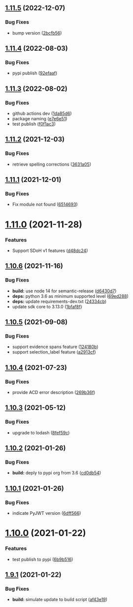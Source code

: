 ## [1.11.5](https://github.com/merative/whcs-python-sdk/compare/v1.11.4...v1.11.5) (2022-12-07)


### Bug Fixes

* bump version ([2bcfb56](https://github.com/merative/whcs-python-sdk/commit/2bcfb56b944d762672c526fbb3a0c44b9d1b25a0))

## [1.11.4](https://github.com/merative/whcs-python-sdk/compare/v1.11.3...v1.11.4) (2022-08-03)


### Bug Fixes

* pypi publish ([92efaaf](https://github.com/merative/whcs-python-sdk/commit/92efaaf1d60d4911c1483f33259415d3f15305cb))

## [1.11.3](https://github.com/merative/whcs-python-sdk/compare/v1.11.2...v1.11.3) (2022-08-02)


### Bug Fixes

* github actions dev ([1da85d6](https://github.com/merative/whcs-python-sdk/commit/1da85d6e4d1ca57cb25ac62d075b3042905e15c8))
* package naming ([e7e6e51](https://github.com/merative/whcs-python-sdk/commit/e7e6e512ea6fcde7ef18729037a42a7f88f148a5))
* test publish ([f0f1ac3](https://github.com/merative/whcs-python-sdk/commit/f0f1ac37b6863172ebfdafd291b45e391af9997d))

## [1.11.2](https://github.com/IBM/whcs-python-sdk/compare/v1.11.1...v1.11.2) (2021-12-03)


### Bug Fixes

* retrieve spelling corrections ([3631a05](https://github.com/IBM/whcs-python-sdk/commit/3631a050a6e3d6e4f7e2b265fcca1af6b945048e))

## [1.11.1](https://github.com/IBM/whcs-python-sdk/compare/v1.11.0...v1.11.1) (2021-12-01)


### Bug Fixes

* Fix module not found ([6514693](https://github.com/IBM/whcs-python-sdk/commit/6514693c505e7865d050b792c21efd3bf740d35f))

# [1.11.0](https://github.com/IBM/whcs-python-sdk/compare/v1.10.6...v1.11.0) (2021-11-28)


### Features

* Support SDoH v1 features ([d48dc24](https://github.com/IBM/whcs-python-sdk/commit/d48dc244772720136e84a0dddf002001c9e082b1))

## [1.10.6](https://github.com/IBM/whcs-python-sdk/compare/v1.10.5...v1.10.6) (2021-11-16)


### Bug Fixes

* **build:** use node 14 for semantic-release ([d6430d7](https://github.com/IBM/whcs-python-sdk/commit/d6430d72a37f54bfefcf24a38782aae46f5eb9b4))
* **deps:** python 3.6 as minimum supported level ([69ed288](https://github.com/IBM/whcs-python-sdk/commit/69ed288bbf7eb952e59ef7fc7c3676f3a46486d3))
* **deps:** update requirements-dev.txt ([24334cb](https://github.com/IBM/whcs-python-sdk/commit/24334cb4e53fb5263fc913d85e9192b9e3395aca))
* update sdk core to 3.13.0 ([1bfaf8f](https://github.com/IBM/whcs-python-sdk/commit/1bfaf8f7b35e11d72e44debc250e321137587b0d))

## [1.10.5](https://github.com/IBM/whcs-python-sdk/compare/v1.10.4...v1.10.5) (2021-09-08)


### Bug Fixes

* support evidence spans feature ([124180b](https://github.com/IBM/whcs-python-sdk/commit/124180b440e90877740ec4ffbb88486ad10d391f))
* support selection_label feature ([a2913cf](https://github.com/IBM/whcs-python-sdk/commit/a2913cf72e582d3f62164d083b9d35834f8f5b77))

## [1.10.4](https://github.com/IBM/whcs-python-sdk/compare/v1.10.3...v1.10.4) (2021-07-23)


### Bug Fixes

* provide ACD error description ([269b36f](https://github.com/IBM/whcs-python-sdk/commit/269b36f535935a91d996136e772b4da6730964f5))

## [1.10.3](https://github.com/IBM/whcs-python-sdk/compare/v1.10.2...v1.10.3) (2021-05-12)


### Bug Fixes

* upgrade to lodash ([8fef59c](https://github.com/IBM/whcs-python-sdk/commit/8fef59c53efa0b4b53e7a715e9b1ea359b8c6d7c))

## [1.10.2](https://github.com/IBM/whcs-python-sdk/compare/v1.10.1...v1.10.2) (2021-01-26)


### Bug Fixes

* **build:** deply to pypi org from 3.6 ([cd0db54](https://github.com/IBM/whcs-python-sdk/commit/cd0db5495ec669bd5b840cd87f705dc2122d7cb2))

## [1.10.1](https://github.com/IBM/whcs-python-sdk/compare/v1.10.0...v1.10.1) (2021-01-26)


### Bug Fixes

* indicate PyJWT version ([6dff566](https://github.com/IBM/whcs-python-sdk/commit/6dff566e8ca4b13dd930e38367baf326f3d8e4f6))

# [1.10.0](https://github.com/IBM/whcs-python-sdk/compare/v1.9.1...v1.10.0) (2021-01-22)


### Features

* test publish to pypi ([6b9b516](https://github.com/IBM/whcs-python-sdk/commit/6b9b51680ae6272427bdfa972fa4d00e51969f43))

## [1.9.1](https://github.com/IBM/whcs-python-sdk/compare/v1.9.0...v1.9.1) (2021-01-22)


### Bug Fixes

* **build:** simulate update to build script ([af43e19](https://github.com/IBM/whcs-python-sdk/commit/af43e197a5673ec1f7d0377ada12416dc990991d))
